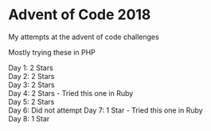 # Advent of Code 2018
My attempts at the advent of code challenges  

Mostly trying these in PHP  

Day 1: 2 Stars  
Day 2: 2 Stars  
Day 3: 2 Stars  
Day 4: 2 Stars - Tried this one in Ruby  
Day 5: 2 Stars  
Day 6: Did not attempt 
Day 7: 1 Star - Tried this one in Ruby  
Day 8: 1 Star  

